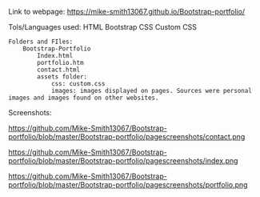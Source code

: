 
Link to webpage: https://mike-smith13067.github.io/Bootstrap-portfolio/

Tols/Languages used:
    HTML
    Bootstrap CSS
    Custom CSS

    Folders and FIles:
        Bootstrap-Portfolio
            Index.html
            portfolio.htm
            contact.html
            assets folder:
                css: custom.css
                images: images displayed on pages. Sources were personal images and images found on other websites.


Screenshots:

https://github.com/Mike-Smith13067/Bootstrap-portfolio/blob/master/Bootstrap-portfolio/pagescreenshots/contact.png

https://github.com/Mike-Smith13067/Bootstrap-portfolio/blob/master/Bootstrap-portfolio/pagescreenshots/index.png

https://github.com/Mike-Smith13067/Bootstrap-portfolio/blob/master/Bootstrap-portfolio/pagescreenshots/portfolio.png



